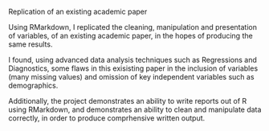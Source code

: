 Replication of an existing academic paper

Using RMarkdown, I replicated the cleaning, manipulation and presentation of variables, of an existing academic paper, in the hopes of producing the same results. 

I found, using advanced data analysis techniques such as Regressions and Diagnostics, some flaws in this exisisting paper in the inclusion of variables (many missing values) and omission of key independent variables such as demographics. 

Additionally, the project demonstrates an ability to write reports out of R using RMarkdown, and demonstrates an ability to clean and manipulate data correctly, in order to produce comprhensive written output.
